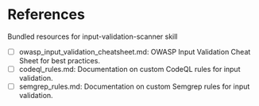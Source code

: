 # References

Bundled resources for input-validation-scanner skill

- [ ] owasp_input_validation_cheatsheet.md: OWASP Input Validation Cheat Sheet for best practices.
- [ ] codeql_rules.md: Documentation on custom CodeQL rules for input validation.
- [ ] semgrep_rules.md: Documentation on custom Semgrep rules for input validation.
